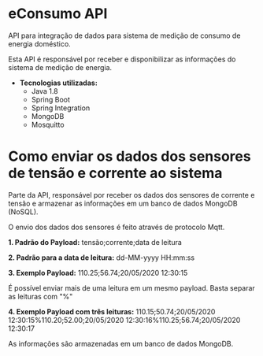 # eConsumo API
API para integração de dados para sistema de medição de consumo de energia doméstico.

Esta API é responsável por receber e disponibilizar as informações do sistema de medição de energia.

- **Tecnologias utilizadas:**
  * Java 1.8
  * Spring Boot
  * Spring Integration
  * MongoDB
  * Mosquitto

# Como enviar os dados dos sensores de tensão e corrente ao sistema
Parte da API, responsável por receber os dados dos sensores de corrente e tensão e armazenar as informações em um banco de dados MongoDB (NoSQL).

O envio dos dados dos sensores é feito através de protocolo Mqtt.

**1. Padrão do Payload:** tensão;corrente;data de leitura

**2. Padrão para a data de leitura:** dd-MM-yyyy HH:mm:ss

**3. Exemplo Payload:** 110.25;56.74;20/05/2020 12:30:15

É possível enviar mais de uma leitura em um mesmo payload. Basta separar as leituras com "%"

**4. Exemplo Payload com três leituras:** 110.15;50.74;20/05/2020 12:30:15%110.20;52.00;20/05/2020 12:30:16%110.25;56.74;20/05/2020 12:30:17

As informações são armazenadas em um banco de dados MongoDB.

